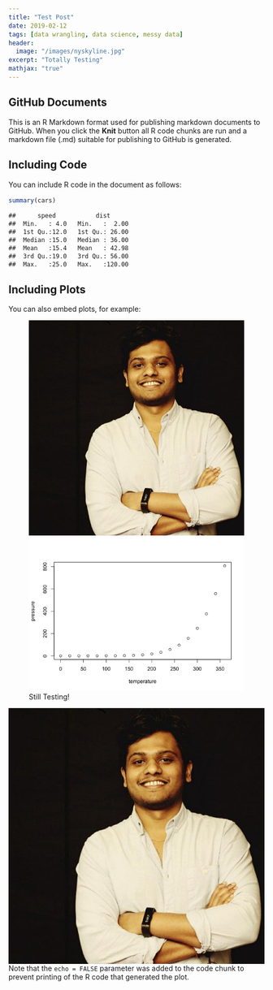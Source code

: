 ```yaml
---
title: "Test Post"
date: 2019-02-12
tags: [data wrangling, data science, messy data]
header:
  image: "/images/nyskyline.jpg"
excerpt: "Totally Testing"
mathjax: "true"
---
```


GitHub Documents
----------------

This is an R Markdown format used for publishing markdown documents to GitHub. When you click the **Knit** button all R code chunks are run and a markdown file (.md) suitable for publishing to GitHub is generated.

Including Code
--------------

You can include R code in the document as follows:

``` r
summary(cars)
```

    ##      speed           dist       
    ##  Min.   : 4.0   Min.   :  2.00  
    ##  1st Qu.:12.0   1st Qu.: 26.00  
    ##  Median :15.0   Median : 36.00  
    ##  Mean   :15.4   Mean   : 42.98  
    ##  3rd Qu.:19.0   3rd Qu.: 56.00  
    ##  Max.   :25.0   Max.   :120.00

Including Plots
---------------

You can also embed plots, for example:

<figure class="half">
    <a href="/images/Swap.png"><img src="images/Swap.png"></a>
    <a href="/images/pressure-1.png"><img src="images/pressure-1.png"></a>
    <figcaption>Still Testing!</figcaption>
</figure>

<img src="/images/Swap.png"
     alt="Markdown Monster icon"
     style="float: left; margin-right: 10px;" />

Note that the `echo = FALSE` parameter was added to the code chunk to prevent printing of the R code that generated the plot.
